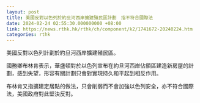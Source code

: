 ```yaml
---
layout: post
title: 美國反對以色列於約旦河西岸擴建殖民區計劃　指不符合國際法
date: 2024-02-24 02:55:30.000000000 +08:00
link: https://news.rthk.hk/rthk/ch/component/k2/1741672-20240224.htm
categories: rthk
---
```


美國反對以色列計劃於約旦河西岸擴建殖民區。

國務卿布林肯表示，華盛頓對於以色列宣布在約旦河西岸佔領區建造新房屋的計劃，感到失望，形容有關計劃只會對實現持久和平起到相反作用。

布林肯又指擴建定居點的做法，只會削弱而不會加強以色列安全，亦不符合國際法，美國政府對此堅決反對。
